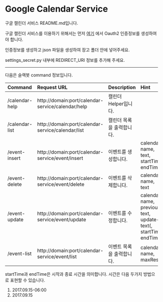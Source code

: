 # Google Calendar Service

<!-- ##설명 -->
구글 캘린더 서비스 README.md입니다.

구글 캘린더 서비스를 이용하기 위해서는 먼저 [여기](https://console.developers.google.com/) 에서 Oauth2 인증정보를 생성하여야 합니다.

인증정보를 생성하고 json 파일을 생성하여 장고 폴더 안에 넣어주세요.

settings_secret.py 내부에 REDIRECT_URI 정보를 추가해 주세요.
- - -
다음은 슬랙봇 command 정보입니다.

| Command | Request URL | Description | Hint |
| :------ | :---------- | :---------- | :--- |
| /calendar-help | http://domain:port/calendar-service/calendar/help | 캘린더 Helper입니다. | |
| /calendar-list | http://domain:port/calendar-service/calendar/list | 캘린더 목록을 출력합니다. | |
| /event-insert  | http://domain:port/calendar-service/event/insert  | 이벤트를 생성합니다. | calendar-name, text, startTime, endTime |
| /event-delete  | http://domain:port/calendar-service/event/delete  | 이벤트를 삭제합니다. | calendar-name, text |
| /event-update  | http://domain:port/calendar-service/event/update  | 이벤트를 수정합니다. | calendar-name, previous-text, update-text(, startTime, endTime) |
| /event-list    | http://domain:port/calendar-service/event/list    | 이벤트 목록을 출력합니다. | calendar-name, maxResult |

startTime과 endTime은 시작과 종료 시간을 의미합니다.
시간은 다음 두가지 방법으로 표현할 수 있습니다.
1. 2017.09.15-06:00
2. 2017.09.15